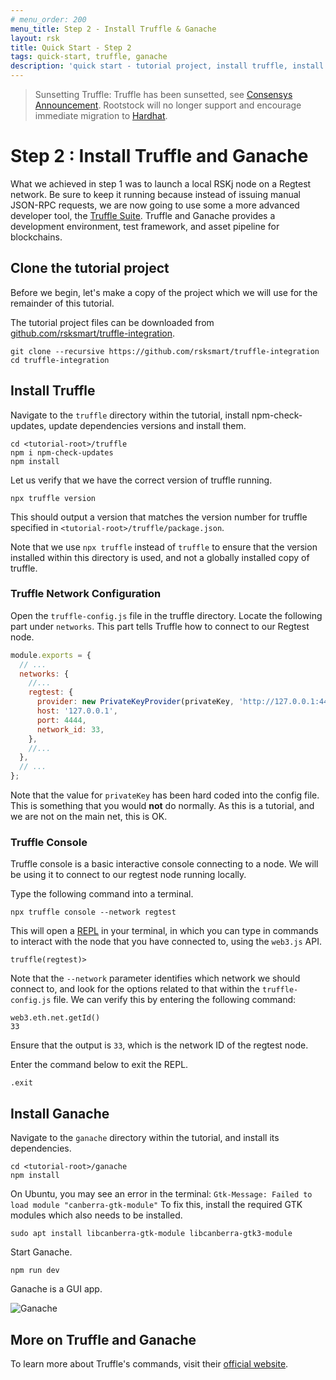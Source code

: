 ```yaml
---
# menu_order: 200
menu_title: Step 2 - Install Truffle & Ganache
layout: rsk
title: Quick Start - Step 2
tags: quick-start, truffle, ganache
description: 'quick start - tutorial project, install truffle, install ganache'
---
```


> Sunsetting Truffle: Truffle has been sunsetted, see [Consensys Announcement](https://consensys.io/blog/consensys-announces-the-sunset-of-truffle-and-ganache-and-new-hardhat). Rootstock will no longer support and encourage immediate migration to [Hardhat](/tools/hardhat/).

# Step 2 : Install Truffle and Ganache

What we achieved in step 1 was to launch a local RSKj node on a Regtest network.
Be sure to keep it running because instead of issuing manual JSON-RPC requests,
we are now going to use some a more advanced developer tool,
the [Truffle Suite](https://www.trufflesuite.com/).
Truffle and Ganache provides a development environment, test framework, and asset pipeline for blockchains.

## Clone the tutorial project

Before we begin, let's make a copy of the project
which we will use for the remainder of this tutorial.

The tutorial project files can be downloaded from
[github.com/rsksmart/truffle-integration](https://github.com/rsksmart/truffle-integration).

```shell
git clone --recursive https://github.com/rsksmart/truffle-integration
cd truffle-integration

```

## Install Truffle

Navigate to the `truffle` directory within the tutorial, install npm-check-updates, update dependencies versions and install them.

```shell
cd <tutorial-root>/truffle
npm i npm-check-updates
npm install
```

Let us verify that we have the correct version of truffle running.

```shell
npx truffle version
```

This should output a version that matches the version number for truffle specified
in `<tutorial-root>/truffle/package.json`.

Note that we use `npx truffle` instead of `truffle` to ensure that the version installed within this directory is used,
and not a globally installed copy of truffle.

### Truffle Network Configuration

Open the `truffle-config.js` file in the truffle directory. Locate the following part under `networks`.
This part tells Truffle how to connect to our Regtest node.

```javascript
module.exports = {
  // ...
  networks: {
    //...
    regtest: {
      provider: new PrivateKeyProvider(privateKey, 'http://127.0.0.1:4444'),
      host: '127.0.0.1',
      port: 4444,
      network_id: 33,
    },
    //...
  },
  // ...
};
```

Note that the value for `privateKey` has been hard coded into the config file.
This is something that you would **not** do normally.
As this is a tutorial, and we are not on the main net, this is OK.

### Truffle Console

Truffle console is a basic interactive console connecting to a node.
We will be using it to connect to our regtest node running locally.

Type the following command into a terminal.

```shell
npx truffle console --network regtest
```

This will open a [REPL](https://en.wikipedia.org/wiki/Read%E2%80%93eval%E2%80%93print_loop)
in your terminal, in which you can type in commands to interact with
the node that you have connected to, using the `web3.js` API.

```text
truffle(regtest)>
```

Note that the `--network` parameter identifies which network we should connect to,
and look for the options related to that within the `truffle-config.js` file.
We can verify this by entering the following command:

```nodejs-repl
web3.eth.net.getId()
33
```

Ensure that the output is `33`, which is the network ID of the regtest node.

Enter the command below to exit the REPL.

```nodejs-repl
.exit
```

## Install Ganache

Navigate to the `ganache` directory within the tutorial, and install its dependencies.

```shell
cd <tutorial-root>/ganache
npm install
```

On Ubuntu, you may see an error in the terminal: `Gtk-Message: Failed to load module "canberra-gtk-module"`
To fix this, install the required GTK modules which also needs to be installed.

```shell
sudo apt install libcanberra-gtk-module libcanberra-gtk3-module
```

Start Ganache.

```shell
npm run dev
```

Ganache is a GUI app.

![Ganache](/dist/images/ganache.png)

## More on Truffle and Ganache

To learn more about Truffle's commands, visit their [official website](https://www.trufflesuite.com/docs/truffle/overview).
